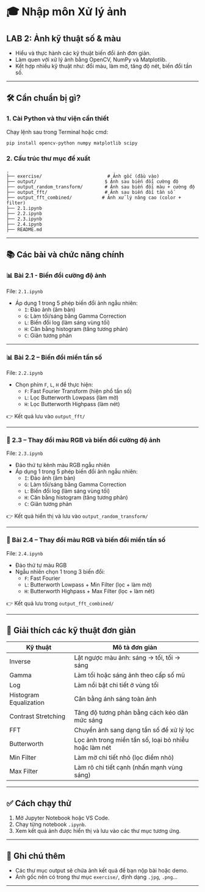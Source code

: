 
# 🎓 Nhập môn Xử lý ảnh

## LAB 2: Ảnh kỹ thuật số & màu

- Hiểu và thực hành các kỹ thuật biến đổi ảnh đơn giản.
- Làm quen với xử lý ảnh bằng OpenCV, NumPy và Matplotlib.
- Kết hợp nhiều kỹ thuật như: đổi màu, làm mờ, tăng độ nét, biến đổi tần số.

---

## 🛠️ Cần chuẩn bị gì?

### 1. Cài Python và thư viện cần thiết

Chạy lệnh sau trong Terminal hoặc cmd:

```
pip install opencv-python numpy matplotlib scipy
```

### 2. Cấu trúc thư mục đề xuất

```
.
├── exercise/                        # Ảnh gốc (đầu vào)
├── output/                         $ Ảnh sau biến đổi cường độ
├── output_random_transform/        # Ảnh sau biến đổi màu + cường độ
├── output_fft/                     # Ảnh sau biến đổi tần số
├── output_fft_combined/           # Ảnh xử lý nâng cao (color + filter)
├── 2.1.ipynb 
├── 2.2.ipynb
├── 2.3.ipynb
├── 2.4.ipynb
├── README.md
```

---

## 📚 Các bài và chức năng chính

### 📊 Bài 2.1 - Biến đổi cường độ ảnh
File: `2.1.ipynb`
- Áp dụng 1 trong 5 phép biến đổi ảnh ngẫu nhiên:
  - `I`: Đảo ảnh (âm bản)
  - `G`: Làm tối/sáng bằng Gamma Correction
  - `L`: Biến đổi log (làm sáng vùng tối)
  - `H`: Cân bằng histogram (tăng tương phản)
  - `C`: Giãn tương phản
  
---

### 📊 Bài 2.2 – Biến đổi miền tần số
File: `2.2.ipynb`

- Chọn phím `F`, `L`, `H` để thực hiện:
  - `F`: Fast Fourier Transform (hiện phổ tần số)
  - `L`: Lọc Butterworth Lowpass (làm mờ)
  - `H`: Lọc Butterworth Highpass (làm nét)

👉 Kết quả lưu vào `output_fft/`

---
### 🧪 2.3 – Thay đổi màu RGB và biến đổi cường độ ảnh
File: `2.3.ipynb`

- Đảo thứ tự kênh màu RGB ngẫu nhiên
- Áp dụng 1 trong 5 phép biến đổi ảnh ngẫu nhiên:
  - `I`: Đảo ảnh (âm bản)
  - `G`: Làm tối/sáng bằng Gamma Correction
  - `L`: Biến đổi log (làm sáng vùng tối)
  - `H`: Cân bằng histogram (tăng tương phản)
  - `C`: Giãn tương phản

👉 Kết quả hiển thị và lưu vào `output_random_transform/`

---
### 🧠 Bài 2.4 – Thay đổi màu RGB và biến đổi miền tần số
File: `2.4.ipynb`

- Đảo thứ tự màu RGB
- Ngẫu nhiên chọn 1 trong 3 biến đổi:
  - `F`: Fast Fourier
  - `L`: Butterworth Lowpass + Min Filter (lọc + làm mờ)
  - `H`: Butterworth Highpass + Max Filter (lọc + làm nét)

👉 Kết quả lưu trong `output_fft_combined/`

---

## 🧠 Giải thích các kỹ thuật đơn giản

| Kỹ thuật | Mô tả đơn giản |
|---------|----------------|
| Inverse | Lật ngược màu ảnh: sáng → tối, tối → sáng |
| Gamma   | Làm tối hoặc sáng ảnh theo cấp số mũ |
| Log     | Làm nổi bật chi tiết ở vùng tối |
| Histogram Equalization | Cân bằng ánh sáng toàn ảnh |
| Contrast Stretching | Tăng độ tương phản bằng cách kéo dãn mức sáng |
| FFT     | Chuyển ảnh sang dạng tần số để xử lý lọc |
| Butterworth | Lọc ảnh trong miền tần số, loại bỏ nhiễu hoặc làm nét |
| Min Filter | Làm mờ chi tiết nhỏ (lọc điểm nhỏ) |
| Max Filter | Làm rõ chi tiết cạnh (nhấn mạnh vùng sáng) |

---

## ✅ Cách chạy thử

1. Mở Jupyter Notebook hoặc VS Code.
2. Chạy từng notebook `.ipynb`.
3. Xem kết quả ảnh được hiển thị và lưu vào các thư mục tương ứng.

---

## 💬 Ghi chú thêm

- Các thư mục output sẽ chứa ảnh kết quả để bạn nộp bài hoặc demo.
- Ảnh gốc nên có trong thư mục `exercise/`, định dạng `.jpg`, `.png`...

---



